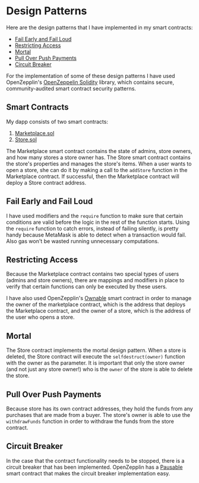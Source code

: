 # Design Patterns

Here are the design patterns that I have implemented in my smart contracts:

 - [Fail Early and Fail Loud](#fail-early-and-fail-loud)
 - [Restricting Access](#restricting-access)
 - [Mortal](#mortal)
 - [Pull Over Push Payments](#pull-over-push-payments)
 - [Circuit Breaker](#circuit-breaker)

For the implementation of some of these design patterns I have used OpenZepplin's [OpenZeppelin Solidity](https://github.com/OpenZeppelin/openzeppelin-solidity) library, which contains secure, community-audited smart contract security patterns.

## Smart Contracts
My dapp consists of two smart contracts:

 1. [Marketplace.sol](https://github.com/luisvid/ConsenSys-Academy-bootcamp-2019-Final-Project/blob/master/contracts/Marketplace.sol)
 2. [Store.sol](https://github.com/luisvid/ConsenSys-Academy-bootcamp-2019-Final-Project/blob/master/contracts/Store.sol)

The Marketplace smart contract contains the state of admins, store owners, and how many stores a store owner has. The Store smart contract contains the store's properties and manages the store's items. When a user wants to open a store, she can do it by making a call to the `addStore` function in the Marketplace contract. If successful, then the Marketplace contract will deploy a Store contract address.

## Fail Early and Fail Loud
I have used modifiers and the `require` function to make sure that certain conditions are valid before the logic in the rest of the function starts. Using the `require` function to catch errors, instead of failing silently, is pretty handy because MetaMask is able to detect when a transaction would fail. Also gas won't be wasted running unnecessary computations.

## Restricting Access
Because the Marketplace contract contains two special types of users (admins and store owners), there are mappings and modifiers in place to verify that certain functions can only be executed by these users.

I have also used OpenZepplin's [Ownable](https://github.com/OpenZeppelin/openzeppelin-solidity/blob/master/contracts/ownership/Ownable.sol) smart contract in order to manage the owner of the marketplace contract, which is the address that deploys the Marketplace contract, and the owner of a store, which is the address of the user who opens a store.

## Mortal
The Store contract implements the mortal design pattern. When a store is deleted, the Store contract will execute the `selfdestruct(owner)` function with the owner as the parameter. It is important that only the store owner (and not just any store owner!) who is the `owner` of the store is able to delete the store.

## Pull Over Push Payments
Because store has its own contract addresses, they hold the funds from any purchases that are made from a buyer. The store's owner is able to use the `withdrawFunds` function in order to withdraw the funds from the store contract.

## Circuit Breaker
In the case that the contract functionality needs to be stopped, there is a circuit breaker that has been implemented. OpenZepplin has a [Pausable](https://github.com/OpenZeppelin/openzeppelin-solidity/blob/master/contracts/lifecycle/Pausable.sol) smart contract that makes the circuit breaker implementation easy.

